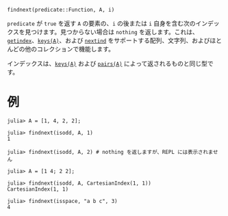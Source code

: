 ```
findnext(predicate::Function, A, i)
```

`predicate` が `true` を返す `A` の要素の、`i` の後または `i` 自身を含む次のインデックスを見つけます。見つからない場合は `nothing` を返します。これは、[`getindex`](@ref)、[`keys(A)`](@ref)、および [`nextind`](@ref) をサポートする配列、文字列、およびほとんどの他のコレクションで機能します。

インデックスは、[`keys(A)`](@ref) および [`pairs(A)`](@ref) によって返されるものと同じ型です。

# 例

```jldoctest
julia> A = [1, 4, 2, 2];

julia> findnext(isodd, A, 1)
1

julia> findnext(isodd, A, 2) # nothing を返しますが、REPL には表示されません

julia> A = [1 4; 2 2];

julia> findnext(isodd, A, CartesianIndex(1, 1))
CartesianIndex(1, 1)

julia> findnext(isspace, "a b c", 3)
4
```
